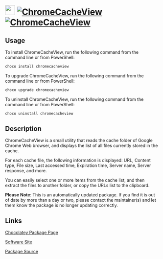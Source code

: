 ﻿# <img src="https://cdn.jsdelivr.net/gh/mkevenaar/chocolatey-packages@02cb0f9840085af5af579771da19ff025d88058f/icons/chromecacheview.png" width="32" height="32"/> [![ChromeCacheView](https://img.shields.io/chocolatey/v/chromecacheview.svg?label=ChromeCacheView)](https://community.chocolatey.org/packages/chromecacheview) [![ChromeCacheView](https://img.shields.io/chocolatey/dt/chromecacheview.svg)](https://community.chocolatey.org/packages/chromecacheview)

## Usage

To install ChromeCacheView, run the following command from the command line or from PowerShell:

```powershell
choco install chromecacheview
```

To upgrade ChromeCacheView, run the following command from the command line or from PowerShell:

```powershell
choco upgrade chromecacheview
```

To uninstall ChromeCacheView, run the following command from the command line or from PowerShell:

```powershell
choco uninstall chromecacheview
```

## Description

ChromeCacheView is a small utility that reads the cache folder of Google Chrome Web browser, and displays the list of all files currently stored in the cache.

For each cache file, the following information is displayed: URL, Content type, File size, Last accessed time, Expiration time, Server name, Server response, and more.

You can easily select one or more items from the cache list, and then extract the files to another folder, or copy the URLs list to the clipboard.

**Please Note**: This is an automatically updated package. If you find it is
out of date by more than a day or two, please contact the maintainer(s) and
let them know the package is no longer updating correctly.


## Links

[Chocolatey Package Page](https://community.chocolatey.org/packages/chromecacheview)

[Software Site](http://www.nirsoft.net/utils/chrome_cache_view.html)

[Package Source](https://github.com/mkevenaar/chocolatey-packages/tree/master/automatic/chromecacheview)

